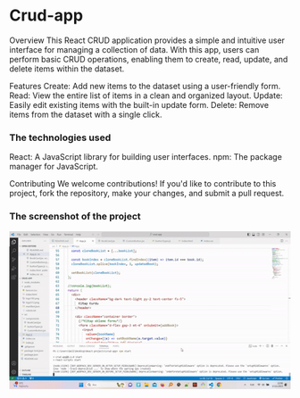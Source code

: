 <h1>Crud-app</h1>
<p>Overview
This React CRUD application provides a simple and intuitive user interface for managing a collection of data. With this app, users can perform basic CRUD operations, enabling them to create, read, update, and delete items within the dataset.</p>

<p>Features
Create: Add new items to the dataset using a user-friendly form.
Read: View the entire list of items in a clean and organized layout.
Update: Easily edit existing items with the built-in update form.
Delete: Remove items from the dataset with a single click.</p>

<h3>The technologies used</h3>


React: A JavaScript library for building user interfaces.
npm: The package manager for JavaScript.

<p>Contributing
We welcome contributions! If you'd like to contribute to this project, fork the repository, make your changes, and submit a pull request.</p>

<h3>The screenshot of the project</h3>

![](screenshot.gif)